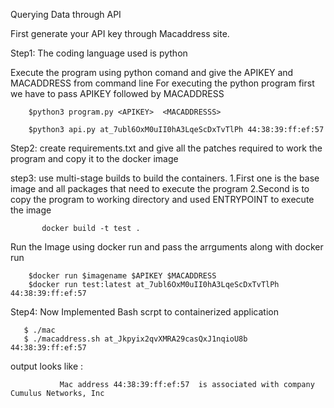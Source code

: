 Querying Data through API

First generate your API key through Macaddress site.

Step1:
The coding language used is python

Execute the program using python comand and give the APIKEY and MACADDRESS from command line 
For executing the python program first we have to pass APIKEY followed by MACADDRESS
      
      
        $python3 program.py <APIKEY>  <MACADDRESSS>  

        $python3 api.py at_7ubl6OxM0uII0hA3LqeScDxTvTlPh 44:38:39:ff:ef:57

Step2:
     create requirements.txt  and give all the patches required to work the program and copy it to the docker image 
     
step3:
    use multi-stage builds to build the containers.
    1.First one is the base image and all packages that need to execute the program
    2.Second is to copy the program to working directory and used ENTRYPOINT to execute the image
    
           docker build -t test .

Run the Image using docker run and pass the arrguments along with docker run


        $docker run $imagename $APIKEY $MACADDRESS
        $docker run test:latest at_7ubl6OxM0uII0hA3LqeScDxTvTlPh 44:38:39:ff:ef:57 
 
 Step4:
      Now Implemented Bash scrpt to containerized application
       
       $ ./mac
       $ ./macaddress.sh at_Jkpyix2qvXMRA29casQxJ1nqioU8b 44:38:39:ff:ef:57
     
 
output looks like :
                                                                                           
               Mac address 44:38:39:ff:ef:57  is associated with company Cumulus Networks, Inc                                                                                 


